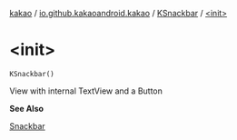 [kakao](../../index.md) / [io.github.kakaoandroid.kakao](../index.md) / [KSnackbar](index.md) / [&lt;init&gt;](./-init-.md)

# &lt;init&gt;

`KSnackbar()`

View with internal TextView and a Button

**See Also**

[Snackbar](#)

